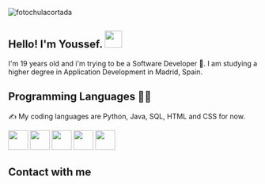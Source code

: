 ![fotochulacortada](https://github.com/YoussefAKQ/YoussefAKQ/assets/118306973/cfdcfe0c-8d0d-4e46-9021-f275d0296e74)

## Hello! I'm Youssef. <img src="https://github.com/TheDudeThatCode/TheDudeThatCode/blob/master/Assets/Hi.gif" width="35" />
I'm 19 years old and i'm trying to be a Software Developer 🐣. I am studying a higher degree in Application Development in Madrid, Spain.
## Programming Languages 🧑‍💻
✍️ My coding languages are Python, Java, SQL, HTML and CSS for now.

<img src="https://github.com/YoussefAKQ/YoussefAKQ/assets/118306973/0aeaecfc-93a0-4ecd-a317-14f9bed1faff" width="40"/>
<img src="https://github.com/YoussefAKQ/YoussefAKQ/assets/118306973/e52b9e5e-8979-49a4-8c04-99f50e7e82bb" width="40"/>
<img src="https://github.com/YoussefAKQ/YoussefAKQ/assets/118306973/02f28d56-ca7f-4966-81c8-f9c664e5a77a" width="40"/>
<img src="https://github.com/YoussefAKQ/YoussefAKQ/assets/118306973/517abb7f-92ef-4626-8599-0c2be1ee5ea6" width="40"/>
<img src="https://github.com/YoussefAKQ/YoussefAKQ/assets/118306973/ae8d5981-1eb2-4886-a365-4842b873bc3f" width="40"/>

## Contact with me
